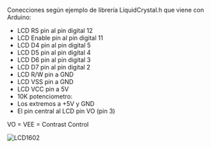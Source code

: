 Conecciones según ejemplo de librería LiquidCrystal.h que viene con Arduino:
 * LCD RS pin al pin digital 12
 * LCD Enable pin al pin digital 11
 * LCD D4 pin al pin digital 5
 * LCD D5 pin al pin digital 4
 * LCD D6 pin al pin digital 3
 * LCD D7 pin al pin digital 2
 * LCD R/W pin a GND
 * LCD VSS pin a GND
 * LCD VCC pin a 5V
 * 10K potenciometro:
 * Los extremos a +5V y GND
 * El pin central al LCD pin VO (pin 3)
 
 
 
 VO = VEE = Contrast Control
 
 ![LCD1602](LCD16x2_Pins.png)
